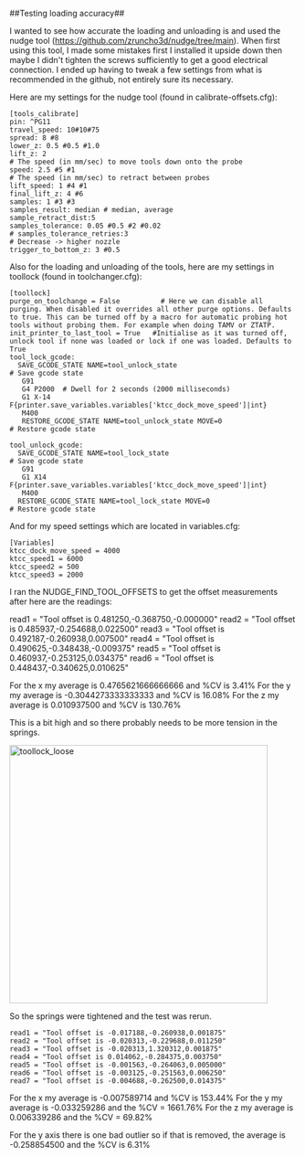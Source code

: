 ##Testing loading accuracy##

I wanted to see how accurate the loading and unloading is and used the nudge tool (https://github.com/zruncho3d/nudge/tree/main). When first using this tool, I made some mistakes first I installed it upside down then maybe I didn't tighten the screws sufficiently to get a good electrical connection. I ended up having to tweak a few settings from what is recommended in the github, not entirely sure its necessary. 

Here are my settings for the nudge tool (found in calibrate-offsets.cfg):


```
[tools_calibrate]
pin: ^PG11
travel_speed: 10#10#75
spread: 8 #8
lower_z: 0.5 #0.5 #1.0
lift_z: 2
# The speed (in mm/sec) to move tools down onto the probe
speed: 2.5 #5 #1
# The speed (in mm/sec) to retract between probes
lift_speed: 1 #4 #1
final_lift_z: 4 #6
samples: 1 #3 #3
samples_result: median # median, average
sample_retract_dist:5
samples_tolerance: 0.05 #0.5 #2 #0.02
# samples_tolerance_retries:3
# Decrease -> higher nozzle
trigger_to_bottom_z: 3 #0.5
```

Also for the loading and unloading of the tools, here are my settings in toollock (found in toolchanger.cfg):

```
[toollock]
purge_on_toolchange = False          # Here we can disable all purging. When disabled it overrides all other purge options. Defaults to true. This can be turned off by a macro for automatic probing hot tools without probing them. For example when doing TAMV or ZTATP.
init_printer_to_last_tool = True   #Initialise as it was turned off, unlock tool if none was loaded or lock if one was loaded. Defaults to True
tool_lock_gcode:
  SAVE_GCODE_STATE NAME=tool_unlock_state                                         # Save gcode state
   G91 
   G4 P2000  # Dwell for 2 seconds (2000 milliseconds)
   G1 X-14 F{printer.save_variables.variables['ktcc_dock_move_speed']|int}
   M400
   RESTORE_GCODE_STATE NAME=tool_unlock_state MOVE=0                               # Restore gcode state
  
tool_unlock_gcode:
  SAVE_GCODE_STATE NAME=tool_lock_state                                           # Save gcode state
   G91 
   G1 X14 F{printer.save_variables.variables['ktcc_dock_move_speed']|int}
   M400
  RESTORE_GCODE_STATE NAME=tool_lock_state MOVE=0                                 # Restore gcode state
```

And for my speed settings which are located in variables.cfg:

```
[Variables]
ktcc_dock_move_speed = 4000
ktcc_speed1 = 6000
ktcc_speed2 = 500
ktcc_speed3 = 2000
```

I ran the NUDGE_FIND_TOOL_OFFSETS to get the offset measurements after here are the readings:

read1 = "Tool offset is 0.481250,-0.368750,-0.000000"
read2 = "Tool offset is 0.485937,-0.254688,0.022500"
read3 = "Tool offset is 0.492187,-0.260938,0.007500" 
read4 = "Tool offset is 0.490625,-0.348438,-0.009375"
read5 = "Tool offset is 0.460937,-0.253125,0.034375"
read6 = "Tool offset is 0.448437,-0.340625,0.010625"

For the x my average is 0.4765621666666666 and %CV is 3.41%
For the y my average is -0.3044273333333333 and %CV is 16.08%
For the z my average is 0.010937500 and %CV is 130.76%

This is a bit high and so there probably needs to be more tension in the springs. 

<img width="452" alt="toollock_loose" src="https://github.com/user-attachments/assets/fe104ca7-342a-4b67-b36e-456d99e02096">

So the springs were tightened and the test was rerun. 
```
read1 = "Tool offset is -0.017188,-0.260938,0.001875"
read2 = "Tool offset is -0.020313,-0.229688,0.011250"
read3 = "Tool offset is -0.020313,1.320312,0.001875"
read4 = "Tool offset is 0.014062,-0.284375,0.003750"
read5 = "Tool offset is -0.001563,-0.264063,0.005000"
read6 = "Tool offset is -0.003125,-0.251563,0.006250"
read7 = "Tool offset is -0.004688,-0.262500,0.014375"
```
For the x my average is -0.007589714 and %CV is 153.44%
For the y my average is -0.033259286 and the %CV = 1661.76%
For the z my average is 0.006339286 and the %CV = 69.82%

For the y axis there is one bad outlier so if that is removed, the average is -0.258854500 and the %CV is 6.31% 


